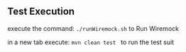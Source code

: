 

## Test Execution

execute the command: 
 `./runWiremock.sh` to Run Wiremock

in a new tab execute:
`mvn clean test ` to run the test suit



